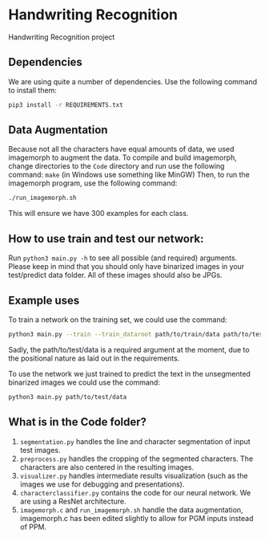 # Handwriting Recognition
Handwriting Recognition project

## Dependencies
We are using quite a number of dependencies. Use the following command to install them:  
```bash
pip3 install -r REQUIREMENTS.txt
```

## Data Augmentation
Because not all the characters have equal amounts of data, we used imagemorph  to augment the data. To compile and build imagemorph, change directories to the `Code` directory and run use the following command: `make` (in Windows use something like MinGW)
Then, to run the imagemorph program, use the following command:
```bash
./run_imagemorph.sh
```
This will ensure we have 300 examples for each class.


## How to use train and test our network:
Run `python3 main.py -h` to see all possible (and required) arguments. Please keep in mind that you should only have binarized images in your test/predict data folder. All of these images should also be JPGs.  

## Example uses
To train a network on the training set, we could use the command:
```bash
python3 main.py --train --train_dataroot path/to/train/data path/to/test/data
```  
Sadly, the path/to/test/data is a required argument at the moment, due to the positional nature as laid out in the requirements.

To use the network we just trained to predict the text in the unsegmented binarized images we could use the command:

```bash
python3 main.py path/to/test/data
```

## What is in the Code folder?
1. `segmentation.py` handles the line and character segmentation of input test images.
2. `preprocess.py` handles the cropping of the segmented characters. The characters are also centered in the resulting images.
3. `visualizer.py` handles intermediate results visualization (such as the images we use for debugging and presentations).
4. `characterclassifier.py` contains the code for our neural network. We are using a ResNet architecture.
5. `imagemorph.c` and `run_imagemorph.sh` handle the data augmentation, imagemorph.c has been edited slightly to allow for PGM inputs instead of PPM. 